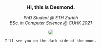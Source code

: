 <div align="center">

### Hi, this is Desmond. 

*PhD Student @ ETH Zurich*
<br/>
*BSc. in Computer Science @ CUHK 2021*

<a href="https://desmondlzy.me/">
<img src="https://desmondlzy.github.io/images/prism.jpg" style="border-radius: 6px"></img>
</a>

```
I'll see you on the dark side of the moon.
```
</div>
